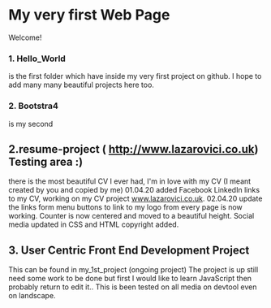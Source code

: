 # My very first Web Page
Welcome!

### 1. Hello_World 
is the first folder which have inside my very first project on github.
I hope to add many many beautiful projects here too.

### 2. Bootstra4 
is my second

## 2.resume-project ( http://www.lazarovici.co.uk) Testing area :)
there is the most beautiful CV I ever had, I'm in love with my CV (I meant created by you and copied by me)
01.04.20 added Facebook LinkedIn links to my CV, working on my CV project www.lazarovici.co.uk.
02.04.20 update the links form menu buttons to link to my logo from every page is now working.
    Counter is now centered and moved to a beautiful height.
    Social media updated in CSS and HTML copyright added.


## 3. User Centric Front End Development Project 
This can be found in my_1st_project (ongoing project)
The project is up still need some work to be done but first I would like to learn JavaScript
then probably return to edit it.. This is been tested on all media on devtool even on landscape. 